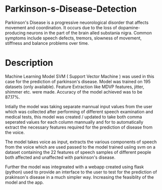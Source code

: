# Parkinson-s-Disease-Detection

Parkinson's Disease is a progressive neuorological disorder that affects movement and coordination. It occurs due to the loss of dopamine-producing neurons in the part of the brain alled substania nigra.
Common symptoms include speech defects, tremors, slowness of movement, stiffness and balance problems over time.

# Description

Machine Learning Model SVM ( Support Vector Machine ) was used in this case for the prediction of parkinson's disease. Model was trained on 195 datasets (only available).
Feature Extraction like MDVP features, jitter, shimmer etc. were made.
Accuracy of the model achieved was to be 87.17%.

Intially the model was taking separate mannual input values from the user which was collected after performing of different speech examination and medical tests, this model was created / updated to take both comma seperated values for each column mannually and for to automatically extract the necessary features required for the prediction of disease from the voice.

The model takes voice as input, extracts the various components of speech from the voice which are used passed to the model trained usiing svm on a dataset containing the 22 features of speech samples of different people both affected and unaffected with parkinson's disease.

Further the model was integreated with a webapp created using flask (python) used to provide an interface to the user to test for the prediction of prakinson's disease in a much simpler way.
Increasing the feasiblity of the model and the app.
